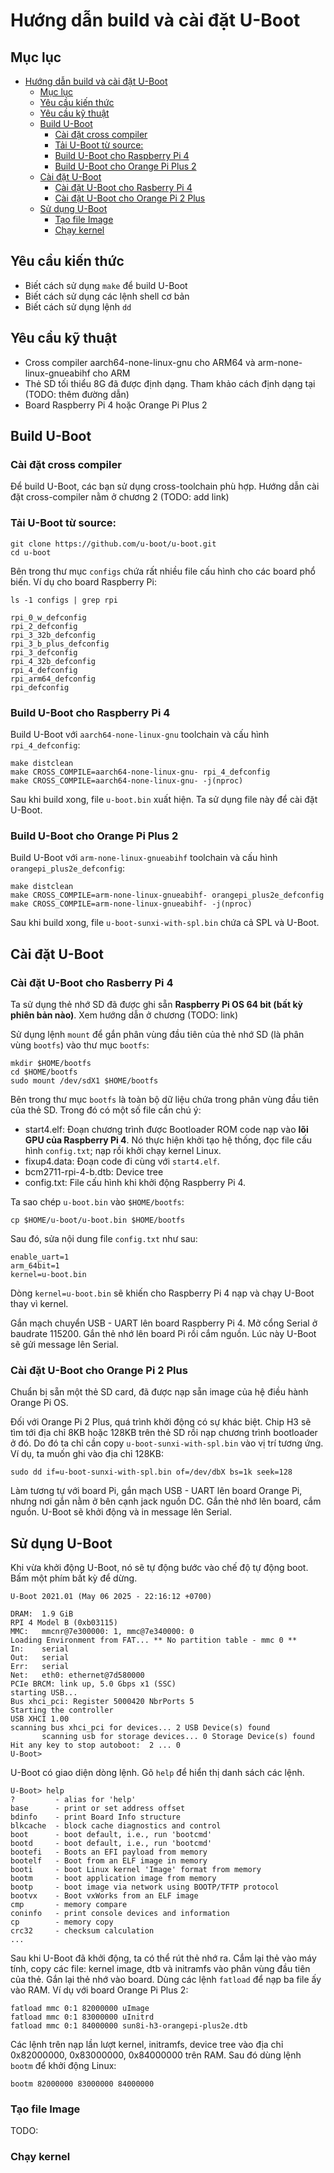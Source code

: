 # Hướng dẫn build và cài đặt U-Boot

## Mục lục
- [Hướng dẫn build và cài đặt U-Boot](#hướng-dẫn-build-và-cài-đặt-u-boot)
	- [Mục lục](#mục-lục)
	- [Yêu cầu kiến thức](#yêu-cầu-kiến-thức)
	- [Yêu cầu kỹ thuật](#yêu-cầu-kỹ-thuật)
	- [Build U-Boot](#build-u-boot)
		- [Cài đặt cross compiler](#cài-đặt-cross-compiler)
		- [Tải U-Boot từ source:](#tải-u-boot-từ-source)
		- [Build U-Boot cho Raspberry Pi 4](#build-u-boot-cho-raspberry-pi-4)
		- [Build U-Boot cho Orange Pi Plus 2](#build-u-boot-cho-orange-pi-plus-2)
	- [Cài đặt U-Boot](#cài-đặt-u-boot)
		- [Cài đặt U-Boot cho Rasberry Pi 4](#cài-đặt-u-boot-cho-rasberry-pi-4)
		- [Cài đặt U-Boot cho Orange Pi 2 Plus](#cài-đặt-u-boot-cho-orange-pi-2-plus)
	- [Sử dụng U-Boot](#sử-dụng-u-boot)
		- [Tạo file Image](#tạo-file-image)
		- [Chạy kernel](#chạy-kernel)

## Yêu cầu kiến thức

- Biết cách sử dụng `make` để build U-Boot
- Biết cách sử dụng các lệnh shell cơ bản
- Biết cách sử dụng lệnh `dd`

## Yêu cầu kỹ thuật

- Cross compiler aarch64-none-linux-gnu cho ARM64 và arm-none-linux-gnueabihf cho ARM
- Thẻ SD tối thiểu 8G đã được định dạng. Tham khảo cách định dạng tại (TODO: thêm đường dẫn)
- Board Raspberry Pi 4 hoặc Orange Pi Plus 2

## Build U-Boot

### Cài đặt cross compiler

Để build U-Boot, các bạn sử dụng cross-toolchain phù hợp. Hướng dẫn cài đặt cross-compiler nằm ở chương 2 (TODO: add link)

### Tải U-Boot từ source:

```
git clone https://github.com/u-boot/u-boot.git
cd u-boot
```

Bên trong thư mục `configs` chứa rất nhiều file cấu hình cho các board phổ biến. Ví dụ cho board Raspberry Pi:

```
ls -1 configs | grep rpi
```

```
rpi_0_w_defconfig
rpi_2_defconfig
rpi_3_32b_defconfig
rpi_3_b_plus_defconfig
rpi_3_defconfig
rpi_4_32b_defconfig
rpi_4_defconfig
rpi_arm64_defconfig
rpi_defconfig
```

### Build U-Boot cho Raspberry Pi 4
Build U-Boot với `aarch64-none-linux-gnu` toolchain và cấu hình `rpi_4_defconfig`:

```
make distclean
make CROSS_COMPILE=aarch64-none-linux-gnu- rpi_4_defconfig
make CROSS_COMPILE=aarch64-none-linux-gnu- -j(nproc)
```

Sau khi build xong, file `u-boot.bin` xuất hiện. Ta sử dụng file này để cài đặt U-Boot.

### Build U-Boot cho Orange Pi Plus 2

Build U-Boot với `arm-none-linux-gnueabihf` toolchain và cấu hình `orangepi_plus2e_defconfig`:

```
make distclean
make CROSS_COMPILE=arm-none-linux-gnueabihf- orangepi_plus2e_defconfig
make CROSS_COMPILE=arm-none-linux-gnueabihf- -j(nproc)
```

Sau khi build xong, file `u-boot-sunxi-with-spl.bin` chứa cả SPL và U-Boot.

## Cài đặt U-Boot

### Cài đặt U-Boot cho Rasberry Pi 4

Ta sử dụng thẻ nhớ SD đã được ghi sẵn **Raspberry Pi OS 64 bit (bất kỳ phiên bản nào)**. Xem hướng dẫn ở chương (TODO: link)

Sử dụng lệnh `mount` để gắn phân vùng đầu tiên của thẻ nhớ SD (là phân vùng `bootfs`) vào thư mục `bootfs`:
```
mkdir $HOME/bootfs
cd $HOME/bootfs
sudo mount /dev/sdX1 $HOME/bootfs
```

Bên trong thư mục `bootfs` là toàn bộ dữ liệu chứa trong phân vùng đầu tiên của thẻ SD. Trong đó có một số file cần chú ý:

- start4.elf: Đoạn chương trình được Bootloader ROM code nạp vào **lõi GPU của Raspberry Pi 4**. Nó thực hiện khởi tạo hệ thống, đọc file cấu hình `config.txt`; nạp rồi khởi chạy kernel Linux.
- fixup4.data: Đoạn code đi cùng với `start4.elf`.
- bcm2711-rpi-4-b.dtb: Device tree
- config.txt: File cấu hình khi khởi động Raspberry Pi 4.

Ta sao chép `u-boot.bin` vào `$HOME/bootfs`:
```
cp $HOME/u-boot/u-boot.bin $HOME/bootfs
```

Sau đó, sửa nội dung file `config.txt` như sau:

```
enable_uart=1
arm_64bit=1
kernel=u-boot.bin
```

Dòng `kernel=u-boot.bin` sẽ khiến cho Raspberry Pi 4 nạp và chạy U-Boot thay vì kernel.

Gắn mạch chuyển USB - UART lên board Raspberry Pi 4. Mở cổng Serial ở baudrate 115200. Gắn thẻ nhớ lên board Pi rồi cắm nguồn. Lúc này U-Boot sẽ gửi message lên Serial.

### Cài đặt U-Boot cho Orange Pi 2 Plus

Chuẩn bị sẵn một thẻ SD card, đã được nạp sẵn image của hệ điều hành Orange Pi OS.

Đối với Orange Pi 2 Plus, quá trình khởi động có sự khác biệt. Chip H3 sẽ tìm tới địa chỉ 8KB hoặc 128KB trên thẻ SD rồi nạp chương trình bootloader ở đó. Do đó ta chỉ cần copy `u-boot-sunxi-with-spl.bin` vào vị trí tương ứng. Ví dụ, ta muốn ghi vào địa chỉ 128KB:

```
sudo dd if=u-boot-sunxi-with-spl.bin of=/dev/dbX bs=1k seek=128
```

Làm tương tự với board Pi, gắn mạch USB - UART lên board Orange Pi, nhưng nơi gắn nằm ở bên cạnh jack nguồn DC. Gắn thẻ nhớ lên board, cắm nguồn. U-Boot sẽ khởi động và in message lên Serial.

## Sử dụng U-Boot

Khi vừa khởi động U-Boot, nó sẽ tự động bước vào chế độ tự động boot. Bấm một phím bất kỳ để dừng.

```
U-Boot 2021.01 (May 06 2025 - 22:16:12 +0700)

DRAM:  1.9 GiB
RPI 4 Model B (0xb03115)
MMC:   mmcnr@7e300000: 1, mmc@7e340000: 0
Loading Environment from FAT... ** No partition table - mmc 0 **
In:    serial
Out:   serial
Err:   serial
Net:   eth0: ethernet@7d580000
PCIe BRCM: link up, 5.0 Gbps x1 (SSC)
starting USB...
Bus xhci_pci: Register 5000420 NbrPorts 5
Starting the controller
USB XHCI 1.00
scanning bus xhci_pci for devices... 2 USB Device(s) found
       scanning usb for storage devices... 0 Storage Device(s) found
Hit any key to stop autoboot:  2 ... 0 
U-Boot> 
```

U-Boot có giao diện dòng lệnh. Gõ `help` để hiển thị danh sách các lệnh.

```
U-Boot> help
?         - alias for 'help'
base      - print or set address offset
bdinfo    - print Board Info structure
blkcache  - block cache diagnostics and control
boot      - boot default, i.e., run 'bootcmd'
bootd     - boot default, i.e., run 'bootcmd'
bootefi   - Boots an EFI payload from memory
bootelf   - Boot from an ELF image in memory
booti     - boot Linux kernel 'Image' format from memory
bootm     - boot application image from memory
bootp     - boot image via network using BOOTP/TFTP protocol
bootvx    - Boot vxWorks from an ELF image
cmp       - memory compare
coninfo   - print console devices and information
cp        - memory copy
crc32     - checksum calculation
...
```

Sau khi U-Boot đã khởi động, ta có thể rút thẻ nhớ ra. Cắm lại thẻ vào máy tính, copy các file: kernel image, dtb và initramfs vào phân vùng đầu tiên của thẻ. Gắn lại thẻ nhớ vào board. Dùng các lệnh `fatload` để nạp ba file ấy vào RAM. Ví dụ với board Orange Pi Plus 2:

```
fatload mmc 0:1 82000000 uImage
fatload mmc 0:1 83000000 uInitrd
fatload mmc 0:1 84000000 sun8i-h3-orangepi-plus2e.dtb
```

Các lệnh trên nạp lần lượt kernel, initramfs, device tree vào địa chỉ 0x82000000, 0x83000000, 0x84000000 trên RAM. Sau đó dùng lệnh `bootm` để khởi động Linux:

```
bootm 82000000 83000000 84000000
```

### Tạo file Image
TODO:

### Chạy kernel